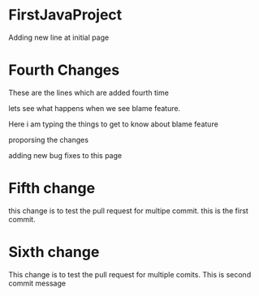 # FirstJavaProject

Adding new line at initial page

Fourth Changes
===============
These are the lines which are added fourth time

lets see what happens when we see blame feature.

Here i am typing the things to get to know about blame feature


proporsing the changes

adding new bug fixes to this page


Fifth change
============
this change is to test the pull request for multipe commit. this is the first commit.

Sixth change
=============
This change is to test the pull request for multiple comits. This is second commit message
